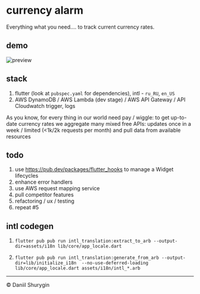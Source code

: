 # currency alarm

Everything what you need.... to track current currency rates.

## demo

![preview](https://lh3.googleusercontent.com/jPyMzjyW6kSrSSbQ_itVtu3OcISmgI6O7z2HosaLhxonyjtzXQpF6d8mznUbjXME96vSigxf-bXkm_Rx1F_WVvgxnWt9EWfc6lLOWl8M2y3-Fqb8szYslQuXq_pEFTtvH_cAGh1DFOAj0qyhAxklWsHmsNsJEIEaKQfrnr3mLpLtYQwd2XRaM7aeQVE6IMWbgafp-8JEf8tVTvDQNfqbYRxmZn5dkTZ7prRmdfFRIyt08sHfgY3anz7TIEquR7M0mNb_Oyw1lLaYxI6wJkWquO487mNYuEEdOmoUI-_vsG8Ca7s4WU5YQRETLrn844WeEHt-RCIzUjLPuXztKSMaAIzeWikevYMGldHitnFzoS8ANwIKriCTuMKNhzlmdvUvIGBeq7-91cKwh44e61hcT3k8NtDmIzwS6FewGQyCBwauBSxEak4NuKnLZ2yCvhHriJYxF0urip319M-Yfi7omZPq8e5slxfeO9wiOWVMx8xkb-yveUAuH0_YWCMsOwb-rmsAOWT7f3xiZ1cShzkhZeLZs2Tc3L8nUcBeFi0BrvI3UrCpHrsLozsobV44V0b6QhDoH-Sdz4BoaUlrQbDR7jMmbw9c56lTpa4W0Q8c-bVSjxS3CDo5SmGiK-U9CWunLvdOcs1HpDiIWayOHqtLw34vpepXo6gc1TKZbwJfmD2Wwy0B5qtFBHlSxw=w249-h512-no?authuser=0)


## stack

1. flutter (look at `pubspec.yaml` for dependencies), intl - `ru_RU`, `en_US`
2. AWS DynamoDB / AWS Lambda (dev stage) / AWS API Gateway / API Cloudwatch trigger, logs

As you know, for every thing in our world need pay / wiggle: to get up-to-date currency rates we aggregate many mixed free APIs: updates once in a week / limited (<1k/2k requests per month) and pull data from available resources

## todo

1. use https://pub.dev/packages/flutter_hooks to manage a Widget lifecycles
2. enhance error handlers
3. use AWS request mapping service
4. pull competitor features
5. refactoring / ux / testing
6. repeat #5

## intl codegen

1. `flutter pub pub run intl_translation:extract_to_arb --output-dir=assets/i18n lib/core/app_locale.dart`

2. `flutter pub pub run intl_translation:generate_from_arb --output-dir=lib/initialize_i18n  --no-use-deferred-loading lib/core/app_locale.dart assets/i18n/intl_*.arb`

-------------------------
© Daniil Shurygin
